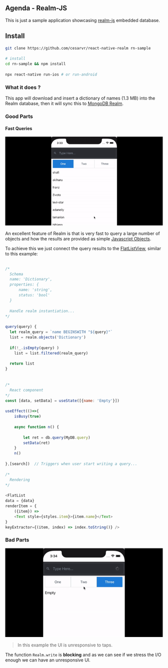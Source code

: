 ## Agenda - Realm-JS

This is just a sample application showcasing [realm-js](https://github.com/realm/realm-js) embedded database.

## Install

```sh
git clone https://github.com/cesarvr/react-native-realm rn-sample

# install
cd rn-sample && npm install

npx react-native run-ios # or run-android
```


### What it does ?

This app will download and insert a dictionary of names (1.3 MB) into the Realm database, then it will sync this to [MongoDB Realm](https://cloud.mongodb.com/).

### Good Parts

#### Fast Queries

![](https://github.com/cesarvr/react-native-realm/blob/master/docs/search.gif?raw=true)

An excellent feature of Realm is that is very fast to query a large number of objects and how the results are provided as simple [Javascript Objects](https://developer.mozilla.org/en-US/docs/Learn/JavaScript/Objects/Basics).

To achieve this we just connect the query results to the [FlatListView](https://reactnative.dev/docs/flatlist), similar to this example:

```js

/*
  Schema
  name: 'Dictionary',
  properties: {
      name: 'string',
      status: 'bool'
  }

  Handle realm instantiation...
*/

query(query) {
  let realm_query = `name BEGINSWITH "${query}"`
  list = realm.objects('Dictionary')

  if(!_.isEmpty(query) )
    list = list.filtered(realm_query)

  return list
}


/*
  React component
*/
const [data, setData] = useState([{name: 'Empty'}])

useEffect(()=>{
    isBusy(true)

    async function n() {

        let ret = db.query(MyDB.query)
        setData(ret)
    }
    n()

},[search])  // Triggers when user start writing a query...

/*
  Rendering
*/

<FlatList
data = {data}
renderItem = {
    ({item}) =>
    <Text style={styles.item}>{item.name}</Text>
}
keyExtractor={(item, index) => index.toString()} />

```


### Bad Parts

![](https://github.com/cesarvr/react-native-realm/blob/master/docs/blocking.gif?raw=true)
> In this example the UI is unresponsive to taps.

The function ``Realm.write`` is **blocking** and as we can see if we stress the I/O enough we can have an unresponsive UI.
